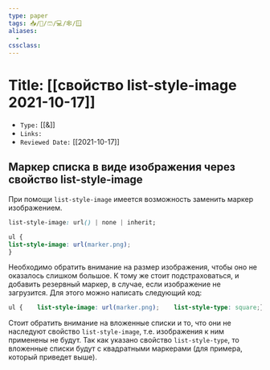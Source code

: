 ```yaml
---
type: paper
tags: 📥️/📜️/🩳/💻/🕸/🪟
aliases:
  - 
cssclass: 
---
```




# Title: **[[свойство list-style-image 2021-10-17]]**
- `Type:` [[&]]
- `Links:`
- `Reviewed Date:` [[2021-10-17]]


##  Маркер списка в виде изображения через свойство list-style-image

При помощи `list-style-image` имеется возможность заменить маркер изображением.

```css
list-style-image: url() | none | inherit;
```


```css
ul {  
list-style-image: url(marker.png);  
}
```

Необходимо обратить внимание на размер изображения, чтобы оно не оказалось слишком большое. К тому же стоит подстраховаться, и добавить резервный маркер, в случае, если изображение не загрузится. Для этого можно написать следующий код:

```css
ul {    list-style-image: url(marker.png);    list-style-type: square;}
```

Стоит обратить внимание на вложенные списки и то, что они не наследуют свойство `list-style-image`, т.е. изображения к ним применены не будут. Так как указано свойство `list-style-type`, то вложенные списки будут с квадратными маркерами (для примера, который приведет выше).